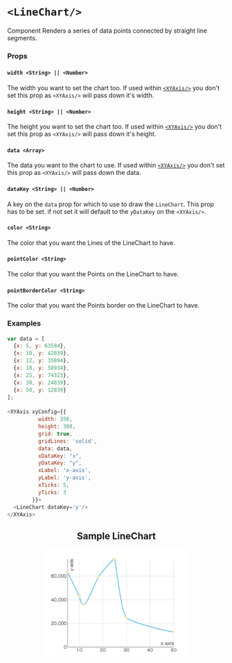 # `<LineChart/>`

Component Renders a series of data points connected by straight line segments.

### Props

#### `width <String> || <Number>`
The width you want to set the chart too. If used within [`<XYAxis/>`](XYAxis.md) you don't set this prop as `<XYAxis/>` will pass down it's width.

#### `height <String> || <Number>`
The height you want to set the chart too. If used within [`<XYAxis/>`](XYAxis.md) you don't set this prop as `<XYAxis/>` will pass down it's height.

#### `data <Array>`
The data you want to the chart to use. If used within [`<XYAxis/>`](XYAxis.md) you don't set this prop as `<XYAxis/>` will pass down the data.

#### `dataKey <String> || <Number>`
A key on the `data` prop for which to use to draw the `LineChart`. This prop has to be set. if not set it will default to the `yDataKey` on the `<XYAxis/>`.

#### `color <String>`
The color that you want the Lines of the LineChart to have.

#### `pointColor <String>`
The color that you want the Points on the LineChart to have.

#### `pointBorderColor <String>`
The color that you want the Points border on the LineChart to have.

### Examples
```js
var data = [
  {x: 5, y: 63584},
  {x: 10, y: 42839},
  {x: 12, y: 35894},
  {x: 18, y: 58934},
  {x: 25, y: 74323},
  {x: 30, y: 24839},
  {x: 50, y: 12839}
];

<XYAxis xyConfig={{
          width: 350,
          height: 300,
          grid: true,
          gridLines: 'solid',
          data: data,
          xDataKey: "x",
          yDataKey: "y",
          xLabel: 'x-axis',
          yLabel: 'y-axis',
          xTicks: 5,
          yTicks: 3
        }}>
  <LineChart dataKey='y'/>
</XYAxis>
```
<h2 align="center">Sample LineChart</h2>
<p align="center">
  <img align="center" src="docsAssets/LineChartExample.png" height="250"/>
</p>
